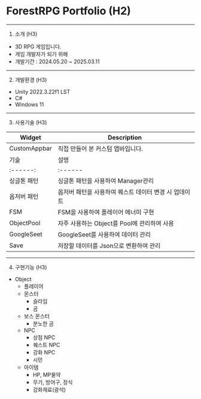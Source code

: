 # ForestRPG Portfolio (H2)
---
1. 소개 (H3)
+ 3D RPG 게임입니다.
+ 게임 개발자가 되기 위해
+ 개발기간 : 2024.05.20 ~ 2025.03.11
---
2. 개발환경 (H3)
+ Unity 2022.3.22f1 LST
+ C#
+ Windows 11
---
3. 사용기술 (H3)

| Widget    | Description                                    |
| ---------- | ---------------------------------------------- |
| CustomAppbar | 직접 만들어 본 커스텀 앱바입니다.                |
| 기술 | 설명 |
|:------:|:------|
| 싱글톤 패턴 | 싱글톤 패턴을 사용하여 Manager관리 |
| 옵저버 패턴 | 옵저버 패턴을 사용하여 퀘스트 데이터 변경 시 업데이트 |
| FSM | FSM을 사용하여 플레이어 에너미 구현 |
| ObjectPool | 자주 사용하는 Object를 Pool에 관리하여 사용 |
| GoogleSeet | GoogleSeet를 사용하여 데이터 관리 |
| Save | 저장할 데이터를 Json으로 변환하여 관리 |

---
4. 구현기능 (H3)
+ Object
   + 플레이어
   + 몬스터
      + 슬라임
      + 곰
   + 보스 몬스터
      + 분노한 곰
   + NPC
      + 상점 NPC
      + 퀘스트 NPC
      + 강화 NPC
      + 시민
   + 아이템
      + HP, MP물약
      + 무기, 방어구, 장식
      + 강화제료(광석)
